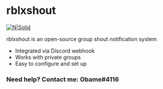 # rblxshout

[![N|Solid](https://memester.cf/u/vjw.png)](https://nodejs.org/)

rblxshout is an open-source group shout notification system

  - Integrated via Discord webhook
  - Works with private groups
  - Easy to configure and set up

### Need help? Contact me: Obame#4116